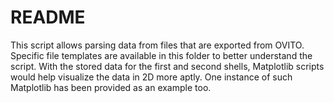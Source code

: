 # README
This script allows parsing data from files that are exported from OVITO. Specific file templates are available in this folder to better understand the script. With the stored data for the first and second shells, Matplotlib scripts would help visualize the data in 2D more aptly. One instance of such Matplotlib has been provided as an example too.  
